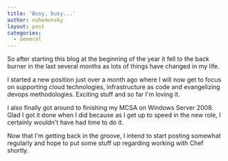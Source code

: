 ```yaml
---
title: 'Busy, busy...'
author: nshemonsky
layout: post
categories:
  - General
---
```

So after starting this blog at the beginning of the year it fell to the back
burner in the last several months as lots of things have changed in my life.

I started a new position just over a month ago where I will now get to focus on
supporting cloud technologies, infrastructure as code and evangelizing devops
methodologies. Exciting stuff and so far I'm loving it.

I also finally got around to finishing my MCSA on Windows Server 2008. Glad I
got it done when I did because as I get up to speed in the new role, I certainly
wouldn't have had time to do it.

Now that I'm getting back in the groove, I intend to start posting somewhat
regularly and hope to put some stuff up regarding working with Chef shortly.
